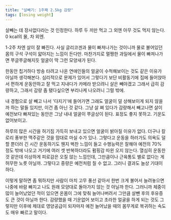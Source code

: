```yaml
---
title: "살빼기: 1주째 2.5kg 감량"
tags: [losing weight]
---
```


살빼는 데 장사없다라는 것 인정한다. 하루 두 끼만 먹고 그 외엔 아무 것도 먹지 않는다. 0 kcal의 물, 차 외엔.

1-2주 차엔 살이 잘 빠진다. 사실 글리코겐과 물이 빠져나가는 것이니까 물로 불어있던 몸의 구석 구석이 얇아지는 느낌이 든다만. 마찬가지로 멀쩡한 과일에서 물이 빠져나가면 쭈글쭈글해지듯 얼굴이 딱 그런 모양새가 된다. 

한동안 칩거하다 방송 타려고 나온 연애인들의 얼굴이 수척해보이는 것도 같은 이유가 아닐까 생각해본다. 심리적으로 문제가 있어서 그렇다기 보단 비활동기에 집에 들어앉아서 편하게 운동안하고 잘 먹고 지내다가 카메라 받으려니 살은 빼야겠고 그래서 급히 감량하고, 그래서 감량 좀 됐다싶으면 부리나케 나오려니 그럴 밖에.

내 경험으로 살 빼고 나서 '다지기'에 들어가면 그래도 얼굴이 덜 상해보이게 되지 않을까 하는 말들 있지만, 이건 좀 아닌 것 같다. 그냥 살 쪄 있다가 감량해서 빼고나면 살이 예전보다 빠져있는 동안은 그냥 내내 얼굴이 쭈글상이 된다. 표정도 좋지 못하고. 기운도 없어보이고.

하루의 많은 시간을 허기짐 가득히 보내고 있으면 얼굴이 밝아질 이유가 없다. 더구나 칼로리 풍부한 맥주같은 것을 맘대로 마실 수가 있나. 그렇다고 운동을 하러가도 의욕도 덜할 뿐더러 긴 시간 운동하기도 웬지 벅찬 느낌이 들고 수행능력은 잘해야 예전의 70% 정도 밖에 나오고 거기에 여러 셋 반복하더라도 펌핑감 따윈 오지 않는다. 열심히 운동한 것 같은데 이상하게 피로감은 오질 않는 느낌인데, 그만큼이나 근육통도 별로 없다는 게 허무한 노릇 아닐까. 그렇다고 중량은 예전처럼 칠 수 없고. 그러니 결과도 늘상 기대이하다.

이렇게 말하면 좀 뭐하지만 사람이 마치 고무 풍선 같아서 한번 크게 불어서 늘려놓으면 나중에 바람 빠지고 나도 원래 모양대로 돌아가지 않는 것 아닐까 한다. 그러니까 체중이 많이 늘어났었던 적이 있으면 온몸이 그에 맞춰 늘어나버려서 그만큼 살뺀 후의 후유증도 큰 것이 아닐까 한다. 감량했을 때 기운없어 보이고 초라한 얼굴을 하게 되는 것도 그렇지만 이후에 제대로 영양공급이 되자마자 예전 늘어났을 때의 몸무게로 복귀하는 속도도 매우 빠르고 말이다.

